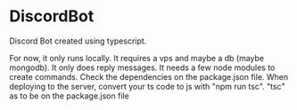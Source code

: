 # DiscordBot
Discord Bot created using typescript.

For now, it only runs locally. It requires a vps and maybe a db (maybe mongodb).
It only does reply messages. It needs a few node modules to create commands.
Check the dependencies on the package.json file.
When deploying to the server, convert your ts code to js with "npm run tsc". "tsc" as to be on the package.json file
